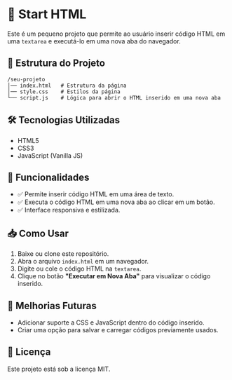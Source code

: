 # 🚀 Start HTML

Este é um pequeno projeto que permite ao usuário inserir código HTML em uma `textarea` e executá-lo em uma nova aba do navegador.

## 📂 Estrutura do Projeto
```
/seu-projeto
│── index.html   # Estrutura da página
│── style.css    # Estilos da página
└── script.js    # Lógica para abrir o HTML inserido em uma nova aba
```

## 🛠️ Tecnologias Utilizadas
- HTML5
- CSS3
- JavaScript (Vanilla JS)

## 📌 Funcionalidades
- ✅ Permite inserir código HTML em uma área de texto.
- ✅ Executa o código HTML em uma nova aba ao clicar em um botão.
- ✅ Interface responsiva e estilizada.

## 📥 Como Usar
1. Baixe ou clone este repositório.
2. Abra o arquivo `index.html` em um navegador.
3. Digite ou cole o código HTML na `textarea`.
4. Clique no botão **"Executar em Nova Aba"** para visualizar o código inserido.

## 🎯 Melhorias Futuras
- Adicionar suporte a CSS e JavaScript dentro do código inserido.
- Criar uma opção para salvar e carregar códigos previamente usados.

## 📄 Licença
Este projeto está sob a licença MIT.
